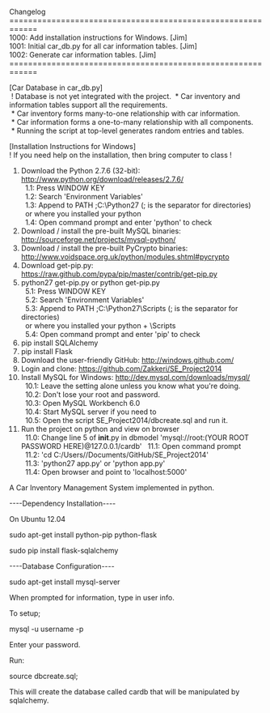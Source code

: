 <p>Changelog<br/>
============================================================<br/>
1000: Add installation instructions for Windows. [Jim]<br/>
1001: Initial car_db.py for all car information tables. [Jim]<br/>
1002: Generate car information tables. [Jim]<br/>
============================================================<br/>
</p>

[Car Database in car_db.py]<br/>
&nbsp;! Database is not yet integrated with the project.
&nbsp;* Car inventory and information tables support all the requirements.<br/>
&nbsp;* Car inventory forms many-to-one relationship with car information.<br/>
&nbsp;* Car information forms a one-to-many relationship with all components.<br/>
&nbsp;* Running the script at top-level generates random entries and tables.<br/>

[Installation Instructions for Windows]<br/>
! If you need help on the installation, then bring computer to class !<br/>
1. Download the Python 2.7.6 (32-bit): http://www.python.org/download/releases/2.7.6/<br/>
&nbsp;&nbsp;1.1: Press WINDOW KEY<br/>
&nbsp;&nbsp;1.2: Search 'Environment Variables'<br/>
&nbsp;&nbsp;1.3: Append to PATH ;C:\Python27 (; is the separator for directories)<br/>
&nbsp;&nbsp;or where you installed your python<br/>
&nbsp;&nbsp;1.4: Open command prompt and enter 'python' to check<br/>
2. Download / install the pre-built MySQL binaries: http://sourceforge.net/projects/mysql-python/<br/>
3. Download / install the pre-built PyCrypto binaries: http://www.voidspace.org.uk/python/modules.shtml#pycrypto<br/>
4. Download get-pip.py: https://raw.github.com/pypa/pip/master/contrib/get-pip.py<br/>
5. python27 get-pip.py or python get-pip.py<br/>
&nbsp;&nbsp;5.1: Press WINDOW KEY<br/>
&nbsp;&nbsp;5.2: Search 'Environment Variables'<br/>
&nbsp;&nbsp;5.3: Append to PATH ;C:\Python27\Scripts (; is the separator for directories)<br/>
&nbsp;&nbsp;or where you installed your python + \Scripts<br/>
&nbsp;&nbsp;5.4: Open command prompt and enter 'pip' to check<br/>
6. pip install SQLAlchemy<br/>
7. pip install Flask<br/>
8. Download the user-friendly GitHub: http://windows.github.com/<br/>
9. Login and clone: https://github.com/Zakkeri/SE_Project2014<br/>
10. Install MySQL for Windows: http://dev.mysql.com/downloads/mysql/<br/>
&nbsp;&nbsp;10.1: Leave the setting alone unless you know what you're doing.<br/>
&nbsp;&nbsp;10.2: Don't lose your root and password.<br/>
&nbsp;&nbsp;10.3: Open MySQL Workbench 6.0<br/>
&nbsp;&nbsp;10.4: Start MySQL server if you need to<br/>
&nbsp;&nbsp;10.5: Open the script SE_Project2014/dbcreate.sql and run it.<br/>
11. Run the project on python and view on browser<br/>
&nbsp;&nbsp;11.0: Change line 5 of __init__.py in dbmodel 'mysql://root:(YOUR ROOT PASSWORD HERE)@127.0.0.1/cardb'
&nbsp;&nbsp;11.1: Open command prompt<br/>
&nbsp;&nbsp;11.2: 'cd C:/Users/<YOUR HOME>/Documents/GitHub/SE_Project2014'<br/>
&nbsp;&nbsp;11.3: 'python27 app.py' or 'python app.py'<br/>
&nbsp;&nbsp;11.4: Open browser and point to 'localhost:5000'<br/>

A Car Inventory Management System implemented in python.

----Dependency Installation----

On Ubuntu 12.04

sudo apt-get install python-pip python-flask

sudo pip install flask-sqlalchemy

----Database Configuration----

sudo apt-get install mysql-server

When prompted for information, type in user info.

To setup;

mysql -u username -p

Enter your password.

Run:

source dbcreate.sql;

This will create the database called cardb that will be manipulated by sqlalchemy.
